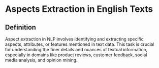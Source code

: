 # Aspects Extraction in English Texts

## Definition

Aspect extraction in NLP involves identifying and extracting specific aspects, attributes, or features mentioned in text data. 
This task is crucial for understanding the finer details and nuances of textual information, especially in domains like product reviews, 
customer feedback, social media analysis, and opinion mining. 

